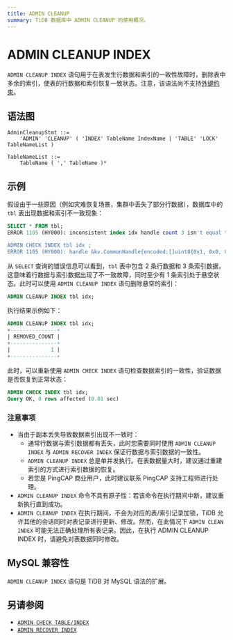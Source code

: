 ```yaml
---
title: ADMIN CLEANUP 
summary: TiDB 数据库中 ADMIN CLEANUP 的使用概况。
---
```


# ADMIN CLEANUP INDEX

`ADMIN CLEANUP INDEX` 语句用于在表发生行数据和索引的一致性故障时，删除表中多余的索引，使表的行数据和索引恢复一致状态。注意，该语法尚不支持[外键约束](/foreign-key.md)。

## 语法图

```ebnf+diagram
AdminCleanupStmt ::=
    'ADMIN' 'CLEANUP' ( 'INDEX' TableName IndexName | 'TABLE' 'LOCK' TableNameList )

TableNameList ::=
    TableName ( ',' TableName )*
```

## 示例

假设由于一些原因（例如灾难恢复场景，集群中丢失了部分行数据），数据库中的 `tbl` 表出现数据和索引不一致现象：

```sql
SELECT * FROM tbl;
ERROR 1105 (HY000): inconsistent index idx handle count 3 isn't equal to value count 2

ADMIN CHECK INDEX tbl idx ;
ERROR 1105 (HY000): handle &kv.CommonHandle{encoded:[]uint8{0x1, 0x0, 0x0, 0x0, 0x0, 0x0, 0x0, 0x0, 0x0, 0xf8}, colEndOffsets:[]uint16{0xa}}, index:types.Datum{k:0x5, decimal:0x0, length:0x0, i:0, collation:"utf8mb4_bin", b:[]uint8{0x0}, x:interface {}(nil)} != record:<nil>
```

从 `SELECT` 查询的错误信息可以看到，`tbl` 表中包含 2 条行数据和 3 条索引数据，这意味着行数据与索引数据出现了不一致故障，同时至少有 1 条索引处于悬空状态。此时可以使用 `ADMIN CLEANUP INDEX` 语句删除悬空的索引：

```sql
ADMIN CLEANUP INDEX tbl idx;
```

执行结果示例如下：

```sql
ADMIN CLEANUP INDEX tbl idx;
+---------------+
| REMOVED_COUNT |
+---------------+
|             1 |
+---------------+
```

此时，可以重新使用 `ADMIN CHECK INDEX` 语句检查数据索引的一致性，验证数据是否恢复到正常状态：

```sql
ADMIN CHECK INDEX tbl idx;
Query OK, 0 rows affected (0.01 sec)
```

### 注意事项

* 当由于副本丢失导致数据索引出现不一致时：
  * 通常行数据与索引数据都有丢失，此时您需要同时使用 `ADMIN CLEANUP INDEX` 与 `ADMIN RECOVER INDEX` 保证行数据与索引数据的一致性。
  * `ADMIN CLEANUP INDEX` 总是单并发执行。在表数据量大时，建议通过重建索引的方式进行索引数据的恢复。
  * 若您是 PingCAP 商业用户，此时建议联系 PingCAP 支持工程师进行处理。
* `ADMIN CLEANUP INDEX` 命令不具有原子性：若该命令在执行期间中断，建议重新执行直到成功。
* `ADMIN CLEANUP INDEX` 在执行期间，不会为对应的表/索引记录加锁，TiDB 允许其他的会话同时对表记录进行更新、修改。然而，在此情况下 `ADMIN CLEAN INDEX` 可能无法正确处理所有表记录。因此，在执行 ADMIN CLEANUP INDEX 时，请避免对表数据同时修改。

## MySQL 兼容性

`ADMIN CLEANUP INDEX` 语句是 TiDB 对 MySQL 语法的扩展。

## 另请参阅

* [`ADMIN CHECK TABLE/INDEX`](/sql-statements/sql-statement-admin-check-table-index.md)
* [`ADMIN RECOVER INDEX`](/sql-statements/sql-statement-admin-recover.md)
